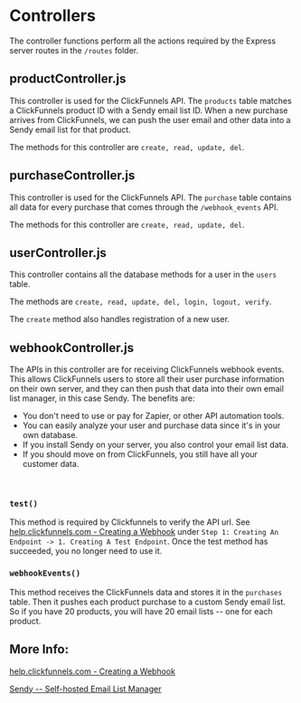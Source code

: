 # Controllers

The controller functions perform all the actions required by the Express server routes in the `/routes` folder.

## productController.js
This controller is used for the ClickFunnels API. The `products` table matches a ClickFunnels product ID with a Sendy email list ID.
When a new purchase arrives from ClickFunnels, we can push the user email and other data into a Sendy email list for that product.

The methods for this controller are `create, read, update, del`.

## purchaseController.js
This controller is used for the ClickFunnels API. The `purchase` table contains all data for every purchase that comes through the `/webhook_events` API.


The methods for this controller are `create, read, update, del`.

## userController.js

This controller contains all the database methods for a user in the `users` table. 

The methods are `create, read, update, del, login, logout, verify`.

The `create` method also handles registration of a new user.

## webhookController.js

The APIs in this controller are for receiving ClickFunnels webhook events. This allows ClickFunnels users to store all their user purchase information on their own server, and they can then push that data into their own email list manager, in this case Sendy. The benefits are:

- You don't need to use or pay for Zapier, or other API automation tools.
- You can easily analyze your user and purchase data since it's in your own database.
- If you install Sendy on your server, you also control your email list data.
- If you should move on from ClickFunnels, you still have all your customer data.
<br>


### `test()`

This method is required by Clickfunnels to verify the API url. See [help.clickfunnels.com - Creating a Webhook](https://help.clickfunnels.com/hc/en-us/articles/360039820293-Webhooks-in-ClickFunnels) under `Step 1: Creating An Endpoint -> 1. Creating A Test Endpoint`. Once the test method has succeeded, you no longer need to use it.

### `webhookEvents()`

This method receives the ClickFunnels data and stores it in the `purchases` table. Then it pushes each product purchase to a custom Sendy email list. So if you have 20 products, you will have 20 email lists -- one for each product.
<br>

## More Info:

[help.clickfunnels.com - Creating a Webhook](https://help.clickfunnels.com/hc/en-us/articles/360039820293-Webhooks-in-ClickFunnels)

[Sendy -- Self-hosted Email List Manager](https://sendy.co/)



